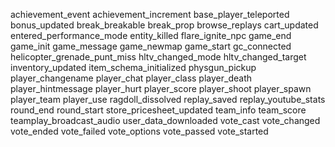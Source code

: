 achievement_event
achievement_increment
base_player_teleported
bonus_updated
break_breakable
break_prop
browse_replays
cart_updated
entered_performance_mode
entity_killed
flare_ignite_npc
game_end
game_init
game_message
game_newmap
game_start
gc_connected
helicopter_grenade_punt_miss
hltv_changed_mode
hltv_changed_target
inventory_updated
item_schema_initialized
physgun_pickup
player_changename
player_chat
player_class
player_death
player_hintmessage
player_hurt
player_score
player_shoot
player_spawn
player_team
player_use
ragdoll_dissolved
replay_saved
replay_youtube_stats
round_end
round_start
store_pricesheet_updated
team_info
team_score
teamplay_broadcast_audio
user_data_downloaded
vote_cast
vote_changed
vote_ended
vote_failed
vote_options
vote_passed
vote_started